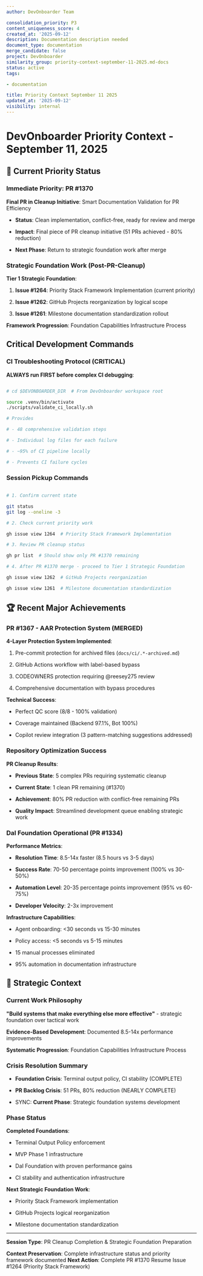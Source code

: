 ```yaml
---
author: DevOnboarder Team

consolidation_priority: P3
content_uniqueness_score: 4
created_at: '2025-09-12'
description: Documentation description needed
document_type: documentation
merge_candidate: false
project: DevOnboarder
similarity_group: priority-context-september-11-2025.md-docs
status: active
tags:

- documentation

title: Priority Context September 11 2025
updated_at: '2025-09-12'
visibility: internal
---
```


# DevOnboarder Priority Context - September 11, 2025

## 🎯 **Current Priority Status**

### **Immediate Priority: PR #1370**

**Final PR in Cleanup Initiative**: Smart Documentation Validation for PR Efficiency

- **Status**: Clean implementation, conflict-free, ready for review and merge

- **Impact**: Final piece of PR cleanup initiative (51 PRs achieved - 80% reduction)

- **Next Phase**: Return to strategic foundation work after merge

### **Strategic Foundation Work (Post-PR-Cleanup)**

**Tier 1 Strategic Foundation**:

1. **Issue #1264**: Priority Stack Framework Implementation (current priority)

2. **Issue #1262**: GitHub Projects reorganization by logical scope

3. **Issue #1261**: Milestone documentation standardization rollout

**Framework Progression**: Foundation  Capabilities  Infrastructure  Process

##  **Critical Development Commands**

### **CI Troubleshooting Protocol (CRITICAL)**

**ALWAYS run FIRST before complex CI debugging**:

```bash

# cd $DEVONBOARDER_DIR  # From DevOnboarder workspace root

source .venv/bin/activate
./scripts/validate_ci_locally.sh

# Provides

# - 48 comprehensive validation steps

# - Individual log files for each failure

# - ~95% of CI pipeline locally

# - Prevents CI failure cycles

```

### **Session Pickup Commands**

```bash

# 1. Confirm current state

git status
git log --oneline -3

# 2. Check current priority work

gh issue view 1264  # Priority Stack Framework Implementation

# 3. Review PR cleanup status

gh pr list  # Should show only PR #1370 remaining

# 4. After PR #1370 merge - proceed to Tier 1 Strategic Foundation

gh issue view 1262  # GitHub Projects reorganization

gh issue view 1261  # Milestone documentation standardization

```

## 🏆 **Recent Major Achievements**

### **PR #1367 - AAR Protection System (MERGED)**

**4-Layer Protection System Implemented**:

1. Pre-commit protection for archived files (`docs/ci/.*-archived.md`)

2. GitHub Actions workflow with label-based bypass

3. CODEOWNERS protection requiring @reesey275 review

4. Comprehensive documentation with bypass procedures

**Technical Success**:

-  Perfect QC score (8/8 - 100% validation)

-  Coverage maintained (Backend 97.1%, Bot 100%)

-  Copilot review integration (3 pattern-matching suggestions addressed)

### **Repository Optimization Success**

**PR Cleanup Results**:

- **Previous State**: 5 complex PRs requiring systematic cleanup

- **Current State**: 1 clean PR remaining (#1370)

- **Achievement**: 80% PR reduction with conflict-free remaining PRs

- **Quality Impact**: Streamlined development queue enabling strategic work

### **DaI Foundation Operational (PR #1334)**

**Performance Metrics**:

- **Resolution Time**: 8.5-14x faster (8.5 hours vs 3-5 days)

- **Success Rate**: 70-50 percentage points improvement (100% vs 30-50%)

- **Automation Level**: 20-35 percentage points improvement (95% vs 60-75%)

- **Developer Velocity**: 2-3x improvement

**Infrastructure Capabilities**:

- Agent onboarding: <30 seconds vs 15-30 minutes

- Policy access: <5 seconds vs 5-15 minutes

- 15 manual processes eliminated

- 95% automation in documentation infrastructure

## 🎯 **Strategic Context**

### **Current Work Philosophy**

**"Build systems that make everything else more effective"** - strategic foundation over tactical work

**Evidence-Based Development**: Documented 8.5-14x performance improvements

**Systematic Progression**: Foundation  Capabilities  Infrastructure  Process

### **Crisis Resolution Summary**

-  **Foundation Crisis**: Terminal output policy, CI stability (COMPLETE)

-  **PR Backlog Crisis**: 51 PRs, 80% reduction (NEARLY COMPLETE)

- SYNC: **Current Phase**: Strategic foundation systems development

### **Phase Status**

**Completed Foundations**:

- Terminal Output Policy enforcement

- MVP Phase 1 infrastructure

- DaI Foundation with proven performance gains

- CI stability and authentication infrastructure

**Next Strategic Foundation Work**:

- Priority Stack Framework implementation

- GitHub Projects logical reorganization

- Milestone documentation standardization

---

**Session Type**: PR Cleanup Completion & Strategic Foundation Preparation

**Context Preservation**: Complete infrastructure status and priority framework documented
**Next Action**: Complete PR #1370  Resume Issue #1264 (Priority Stack Framework)
